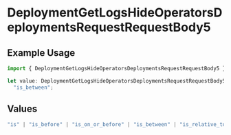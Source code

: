 # DeploymentGetLogsHideOperatorsDeploymentsRequestRequestBody5

## Example Usage

```typescript
import { DeploymentGetLogsHideOperatorsDeploymentsRequestRequestBody5 } from "@orq-ai/node/models/operations";

let value: DeploymentGetLogsHideOperatorsDeploymentsRequestRequestBody5 =
  "is_between";
```

## Values

```typescript
"is" | "is_before" | "is_on_or_before" | "is_between" | "is_relative_today" | "is_relative_time" | "is_empty" | "is_not_empty"
```